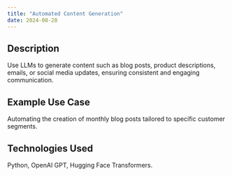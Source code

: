 ```yaml
---
title: "Automated Content Generation"
date: 2024-08-28
---
```


## Description
Use LLMs to generate content such as blog posts, product descriptions, emails, or social media updates, ensuring consistent and engaging communication.

## Example Use Case
Automating the creation of monthly blog posts tailored to specific customer segments.

## Technologies Used
Python, OpenAI GPT, Hugging Face Transformers.
<!-- 
## Pricing, Time Frame, and Revisions

| Service                          | Pricing                  | Time Frame | Revisions                                 |
|----------------------------------|--------------------------|------------|--------------------------------------------|
| Content Generation Package       | $500 - $1000 per package | 1-2 weeks  | Includes up to 3 content revisions         | -->
